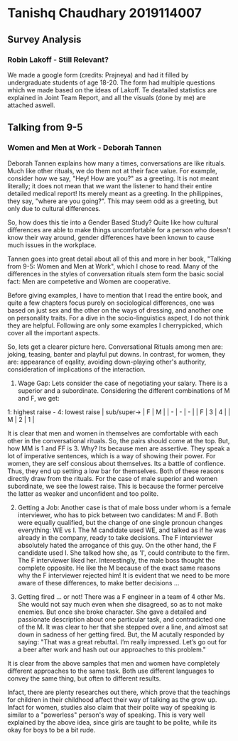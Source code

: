# Tanishq Chaudhary 2019114007

## Survey Analysis
### Robin Lakoff - Still Relevant?
We made a google form (credits: Prajneya) and had it filled by undergraduate students of age 18-20. The form had multiple questions which we made based on the ideas of Lakoff. Te deatailed statistics are explained in Joint Team Report, and all the visuals (done by me) are attached aswell.

<!-- Statistics
| Label | Value |
| - | - |
| Number of responses | 283 |
| Number of females | 137 |
| Number of males | 141 |
| Number of non-binary | 5 | -->


## Talking from 9-5
### Women and Men at Work - Deborah Tannen
Deborah Tannen explains how many a times, conversations are like rituals. Much like other rituals, we do them not at their face value. For example, consider how we say, "Hey! How are you?" as a greeting. It is not meant literally; it does not mean that we want the listener to hand their entire detailed medical report! Its merely meant as a greeting. In the philippines, they say, "where are you going?". This may seem odd as a greeting, but only due to cultural differences.

So, how does this tie into a Gender Based Study? Quite like how cultural differences are able to make things uncomfortable for a person who doesn't know their way around, gender differences have been known to cause much issues in the workplace.

Tannen goes into great detail about all of this and more in her book, "Talking from 9-5: Women and Men at Work", which I chose to read. Many of the differences in the styles of conversation rituals stem form the basic social fact: Men are competetive and Women are cooperative.

Before giving examples, I have to mention that I read the entire book, and quite a few chapters focus purely on sociological differences, one was based on just sex and the other on the ways of dressing, and another one on personality traits. For a dive in the socio-linguistics aspect, I do not think they are helpful. Following are only some examples I cherrypicked, which cover all the important aspects.

So, lets get a clearer picture here. Conversational Rituals among men are: joking, teasing, banter and playful put downs. In contrast, for women, they are: appearance of eqality, avoiding down-playing other's authority, consideration of implications of the interaction.

1. Wage Gap: Lets consider the case of negotiating your salary. There is a superior and a subordinate. Considering the different combinations of M and F, we get:

1: highest raise - 4: lowest raise
| sub/super-> | F | M |
| - | - | - |
| F | 3 | 4 |
| M | 2 | 1 |

It is clear that men and women in themselves are comfortable with each other in the conversational rituals. So, the pairs should come at the top. But, how MM is 1 and FF is 3. Why? Its because men are assertive. They speak a lot of imperative sentences, which is a way of showing their power. For women, they are self consious about themselves. Its a battle of confience. Thus, they end up setting a low bar for themselves. Both of these reasons directly draw from the rituals. For the case of male superior and women subordinate, we see the lowest raise. This is because the former perceive the latter as weaker and unconfident and too polite.

2. Getting a Job: Another case is that of male boss under whom is a female interviewer, who has to pick between two candidates: M and F. Both were equally qualified, but the change of one single pronoun changes everything: WE vs I. The M candidate used WE, and talked as if he was already in the company, ready to take decisions. The F interviewer absolutely hated the arrogance of this guy. On the other hand, the F candidate used I. She talked how she, as 'I', could contribute to the firm. The F interviewer liked her. Interestingly, the male boss thought the complete opposite. He like the M because of the exact same reasons why the F interviewer rejected him! It is evident that we need to be more aware of these differences, to make better decisions ...

3. Getting fired ... or not! There was a F engineer in a team of 4 other Ms. She would not say much even when she disagreed, so as to not make enemies. But once she broke character. She gave a detailed and passionate description about one particular task, and contradicted one of the M. It was clear to her that she stepped over a line, and almost sat down in sadness of her getting fired. But, the M acutally responded by saying: "That was a great rebuttal. I’m really impressed. Let’s go out for a beer after work and hash out our approaches to this problem." 


It is clear from the above samples that men and women have completely different approaches to the same task. Both use different languages to convey the same thing, but often to different results. 

Infact, there are plenty researches out there, which prove that the teachings for children in their childhood affect their way of talking as the grow up. Infact for women, studies also claim that their polite way of speaking is similar to a "powerless" person's way of speaking. This is very well explained by the above idea, since girls are taught to be polite, while its okay for boys to be a bit rude.
